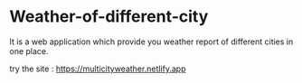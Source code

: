 # Weather-of-different-city
It is a web application which provide you weather report of different cities in one place.

try the site : https://multicityweather.netlify.app
